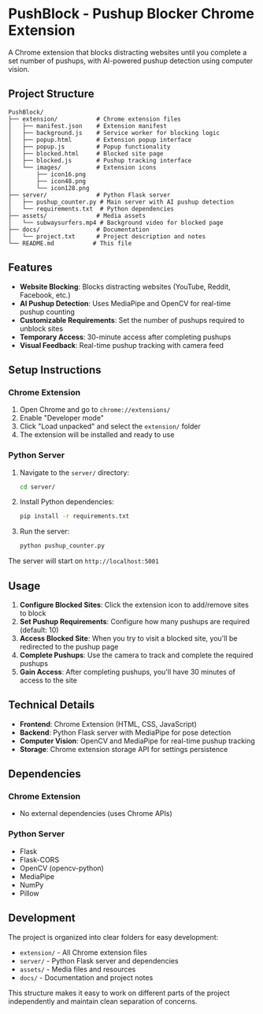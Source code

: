 # PushBlock - Pushup Blocker Chrome Extension

A Chrome extension that blocks distracting websites until you complete a set number of pushups, with AI-powered pushup detection using computer vision.

## Project Structure

```
PushBlock/
├── extension/           # Chrome extension files
│   ├── manifest.json    # Extension manifest
│   ├── background.js    # Service worker for blocking logic
│   ├── popup.html       # Extension popup interface
│   ├── popup.js         # Popup functionality
│   ├── blocked.html     # Blocked site page
│   ├── blocked.js       # Pushup tracking interface
│   └── images/          # Extension icons
│       ├── icon16.png
│       ├── icon48.png
│       └── icon128.png
├── server/              # Python Flask server
│   ├── pushup_counter.py # Main server with AI pushup detection
│   └── requirements.txt  # Python dependencies
├── assets/              # Media assets
│   └── subwaysurfers.mp4 # Background video for blocked page
├── docs/                # Documentation
│   └── project.txt      # Project description and notes
└── README.md           # This file
```

## Features

- **Website Blocking**: Blocks distracting websites (YouTube, Reddit, Facebook, etc.)
- **AI Pushup Detection**: Uses MediaPipe and OpenCV for real-time pushup counting
- **Customizable Requirements**: Set the number of pushups required to unblock sites
- **Temporary Access**: 30-minute access after completing pushups
- **Visual Feedback**: Real-time pushup tracking with camera feed

## Setup Instructions

### Chrome Extension

1. Open Chrome and go to `chrome://extensions/`
2. Enable "Developer mode"
3. Click "Load unpacked" and select the `extension/` folder
4. The extension will be installed and ready to use

### Python Server

1. Navigate to the `server/` directory:

   ```bash
   cd server/
   ```

2. Install Python dependencies:

   ```bash
   pip install -r requirements.txt
   ```

3. Run the server:
   ```bash
   python pushup_counter.py
   ```

The server will start on `http://localhost:5001`

## Usage

1. **Configure Blocked Sites**: Click the extension icon to add/remove sites to block
2. **Set Pushup Requirements**: Configure how many pushups are required (default: 10)
3. **Access Blocked Site**: When you try to visit a blocked site, you'll be redirected to the pushup page
4. **Complete Pushups**: Use the camera to track and complete the required pushups
5. **Gain Access**: After completing pushups, you'll have 30 minutes of access to the site

## Technical Details

- **Frontend**: Chrome Extension (HTML, CSS, JavaScript)
- **Backend**: Python Flask server with MediaPipe for pose detection
- **Computer Vision**: OpenCV and MediaPipe for real-time pushup tracking
- **Storage**: Chrome extension storage API for settings persistence

## Dependencies

### Chrome Extension

- No external dependencies (uses Chrome APIs)

### Python Server

- Flask
- Flask-CORS
- OpenCV (opencv-python)
- MediaPipe
- NumPy
- Pillow

## Development

The project is organized into clear folders for easy development:

- `extension/` - All Chrome extension files
- `server/` - Python Flask server and dependencies
- `assets/` - Media files and resources
- `docs/` - Documentation and project notes

This structure makes it easy to work on different parts of the project independently and maintain clean separation of concerns.
